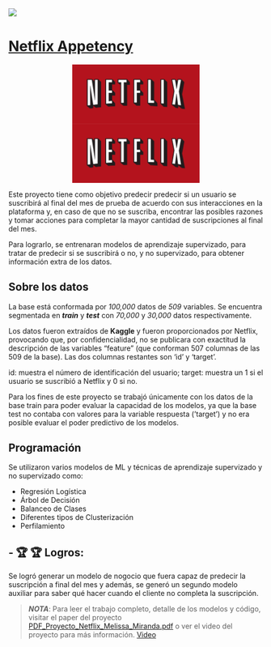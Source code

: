  <a href="https://www.linkedin.com/in/melissamirandap/">
 <img src="https://img.shields.io/badge/Linked-in-blue">

# [Netflix Appetency](https://github.com/MMiranda777/Machine-Learning/tree/main/Netflix%20Appetency)

<img src="Media/Netflix_logo.png" width="50%" style="display: block; margin: auto;" /><img src="Media/Netflix_logo.png" width="50%" style="display: block; margin: auto;" />

 Este proyecto tiene como objetivo predecir predecir si un usuario se suscribirá al final del mes de prueba de acuerdo con sus interacciones en la plataforma y, en caso de que no se suscriba, encontrar las posibles razones y tomar acciones para completar la mayor cantidad de suscripciones al final del mes.
 
Para lograrlo, se entrenaran modelos de aprendizaje supervizado, para tratar de predecir si se suscribirá o no, y no supervizado, para obtener información extra de los datos.
 
 ## Sobre los datos
 
 La base está conformada por _100,000_ datos de _509_ variables. Se encuentra segmentada en _**train**_ y _**test**_ con _70,000_ y _30,000_ datos respectivamente.
 
Los datos fueron extraídos de **Kaggle** y fueron proporcionados por Netflix, provocando que, por confidencialidad, no se publicara con exactitud la descripción de
las variables “feature” (que conforman 507 columnas de las 509 de la base). Las dos columnas restantes son ‘id’ y ‘target’.
 
id: muestra el número de identificación del usuario;
target: muestra un 1 si el usuario se suscribió a Netflix y 0 si no.
 
Para los fines de este proyecto se trabajó únicamente con los datos de la base train para poder evaluar la capacidad de los modelos, ya que la base test no contaba
con valores para la variable respuesta (’target’) y no era posible evaluar el poder predictivo de los modelos.

 ## Programación
 
 Se utilizaron varios modelos de ML y técnicas de aprendizaje supervizado y no supervizado como:
- Regresión Logística
- Árbol de Decisión
- Balanceo de Clases
- Diferentes tipos de Clusterización
- Perfilamiento
 
 ## - :trophy: :trophy: Logros: 
 Se logró generar un modelo de nogocio que fuera capaz de predecir la suscripción a final del mes y además, se generó un segundo modelo auxiliar para saber qué hacer cuando el cliente no completa la suscripción. 
 
 
 > _**NOTA**_: Para leer el trabajo completo, detalle de los modelos y código, visitar el paper del proyecto [PDF_Proyecto_Netflix_Melissa_Miranda.pdf](https://github.com/MMiranda777/Machine-Learning/blob/main/Netflix%20Appetency/PDF_Proyecto_Netflix_Melissa_Miranda.pdf) o ver el video del proyecto para más información. [Video](https://www.youtube.com/watch?v=LvQSl_aEhTM)
 
 
 
 
 
 
